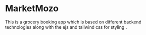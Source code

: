 # MarketMozo
This is a grocery booking app which is based on different backend technologies along with the ejs and tailwind css for styling .
